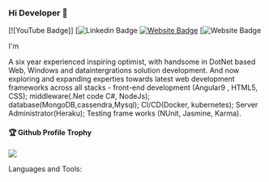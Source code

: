 ### Hi Developer 👋

[![YouTube Badge]]
[![Linkedin Badge](https://www.linkedin.com/in/hari-prasad-79a9a38a/)
[![Website Badge](https://img.shields.io/badge/WebSite-Aakash-green)](https://www.aakash.me)
[![Website Badge](https://stackoverflow.com/users/story/14606513)

I'm

A six year experienced inspiring optimist, with handsome in DotNet based Web, Windows and dataintergrations solution development. And now exploring and expanding experties towards latest web development frameworks across all stacks - front-end development (Angular9 , HTML5, CSS); middleware(.Net code C#, NodeJs); database(MongoDB,cassendra,Mysql); CI/CD(Docker, kubernetes); Server Administrator(Heraku); Testing frame works (NUnit, Jasmine, Karma).
 
 <div>
  <h4>🏆 Github Profile Trophy</h4>
  <a href="https://github.com/ryo-ma/github-profile-trophy">
    <img src="https://github-profile-trophy.vercel.app/?username=aakashdeveloper&column=7"/>
  </a>
</div>

Languages and Tools:


<!--
**Hari6494/Hari6494** is a ✨ _special_ ✨ repository because its `README.md` (this file) appears on your GitHub profile.

Here are some ideas to get you started:

- 🔭 I’m currently working on ...
- 🌱 I’m currently learning ...
- 👯 I’m looking to collaborate on ...
- 🤔 I’m looking for help with ...
- 💬 Ask me about ...
- 📫 How to reach me: ...
- 😄 Pronouns: ...
- ⚡ Fun fact: ...
-->
